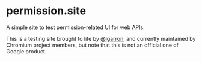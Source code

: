 # permission.site

A simple site to test permission-related UI for web APIs.

This is a testing site brought to life by [@lgarron](https://github.com/lgarron), and currently maintained by Chromium project members, but note that this is not an official one of Google product.

